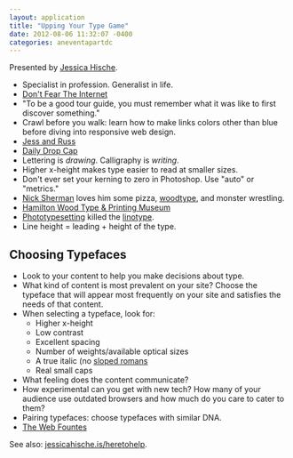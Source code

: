 ```yaml
---
layout: application
title: "Upping Your Type Game"
date: 2012-08-06 11:32:07 -0400
categories: aneventapartdc
---
```


Presented by [Jessica Hische](http://jessicahische.is/).

- Specialist in profession. Generalist in life.
- [Don't Fear The Internet](http://www.dontfeartheinternet.com/)
- "To be a good tour guide, you must remember what it was like to first discover something."
- Crawl before you walk: learn how to make links colors other than blue before diving into responsive web design.
- [Jess and Russ](http://jessandruss.us/)
- [Daily Drop Cap](http://www.dailydropcap.com/)
- Lettering is _drawing_. Calligraphy is _writing_.
- Higher x-height makes type easier to read at smaller sizes.
- Don't ever set your kerning to zero in Photoshop. Use "auto" or "metrics."
- [Nick Sherman](http://nicksherman.com/) loves him some pizza, [woodtype](http://www.flickr.com/photos/nicksherman/7698048560/), and monster wrestling.
- [Hamilton Wood Type & Printing Museum](http://woodtype.org/)
- [Phototypesetting](http://en.wikipedia.org/wiki/Phototypesetting) killed the [linotype](http://en.wikipedia.org/wiki/Linotype_machine).
- Line height = leading + height of the type.
 
## Choosing Typefaces ##

- Look to your content to help you make decisions about type.
- What kind of content is most prevalent on your site? Choose the typeface that will appear most frequently on your site and satisfies the needs of that content.
- When selecting a typeface, look for:
	- Higher x-height
	- Low contrast
	- Excellent spacing
	- Number of weights/available optical sizes
	- A true italic (no [sloped romans](https://twitter.com/jgarber/status/232510386912514048!)
	- Real small caps
- What feeling does the content communicate?
- How experimental can you get with new tech? How many of your audience use outdated browsers and how much do you care to cater to them?
- Pairing typefaces: choose typefaces with similar DNA.
- [The Web Fountes](http://the.webfount.es)

See also: [jessicahische.is/heretohelp](http://jessicahische.is/heretohelp/).